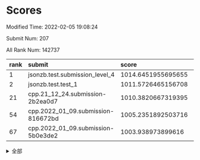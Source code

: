 # Scores

Modified Time: 2022-02-05 19:08:24

Submit Num: 207

All Rank Num: 142737

| rank |               submit               |       score        |       sigma        | pk_num |
| :--- | :--------------------------------- | :----------------- | :----------------- | :----- |
| 1    | jsonzb.test.submission_level_4     | 1014.6451955695655 | 0.8275368040282596 | 2757   |
| 2    | jsonzb.test.test_1                 | 1011.5726465156708 | 0.7862595886876252 | 2763   |
| 21   | cpp.21_12_24.submission-2b2ea0d7   | 1010.3820667319395 | 0.7752324908270632 | 2755   |
| 54   | cpp.2022_01_09.submission-816672bd | 1005.2351892503716 | 0.7287455015409278 | 2761   |
| 67   | cpp.2022_01_09.submission-5b0e3de2 | 1003.938973899616  | 0.7099443078371325 | 2759   |


<details>
<summary>全部</summary>

| rank |                 submit                 |       score        |       sigma        | pk_num |
| :--- | :------------------------------------- | :----------------- | :----------------- | :----- |
| 1    | jsonzb.test.submission_level_4         | 1014.6451955695655 | 0.8275368040282596 | 2757   |
| 2    | jsonzb.test.test_1                     | 1011.5726465156708 | 0.7862595886876252 | 2763   |
| 3    | gobigger.level_3.submission_level_3_48 | 1011.5053116354941 | 0.7666130222401198 | 2757   |
| 4    | gobigger.level_3.submission_level_3_43 | 1011.3482966182004 | 0.7585721608222312 | 2757   |
| 5    | gobigger.level_3.submission_level_3_46 | 1011.2979274501037 | 0.7821026159967838 | 2757   |
| 6    | gobigger.level_3.submission_level_3_4  | 1011.2402354724571 | 0.7735123211524705 | 2759   |
| 7    | gobigger.level_3.submission_level_3_40 | 1011.1623302755771 | 0.75948358349124   | 2755   |
| 8    | gobigger.level_3.submission_level_3_30 | 1011.0489720858124 | 0.7700358412865029 | 2758   |
| 9    | gobigger.level_3.submission_level_3_5  | 1010.9940815372136 | 0.7809464396534865 | 2758   |
| 10   | gobigger.level_3.submission_level_3_6  | 1010.9758308750309 | 0.7559329791865167 | 2754   |
| 11   | gobigger.level_3.submission_level_3_21 | 1010.928413242459  | 0.7637287337414831 | 2755   |
| 12   | gobigger.level_3.submission_level_3_36 | 1010.9076391817863 | 0.7700258443487283 | 2762   |
| 13   | gobigger.level_3.submission_level_3_28 | 1010.7762083426542 | 0.7341310189326092 | 2753   |
| 14   | gobigger.level_3.submission_level_3_2  | 1010.7505151506405 | 0.7679476736450176 | 2763   |
| 15   | gobigger.level_3.submission_level_3_42 | 1010.6912401417175 | 0.7704408118541959 | 2754   |
| 16   | gobigger.level_3.submission_level_3_12 | 1010.6453081609466 | 0.759103256556247  | 2756   |
| 17   | gobigger.level_3.submission_level_3_20 | 1010.6014184387643 | 0.7667213038699795 | 2761   |
| 18   | gobigger.level_3.submission_level_3_35 | 1010.5012450839262 | 0.7618199621457067 | 2762   |
| 19   | gobigger.level_3.submission_level_3_17 | 1010.4386750006669 | 0.759412635184635  | 2754   |
| 20   | gobigger.level_3.submission_level_3_45 | 1010.4344319484536 | 0.7672950161817572 | 2759   |
| 21   | cpp.21_12_24.submission-2b2ea0d7       | 1010.3820667319395 | 0.7752324908270632 | 2755   |
| 22   | gobigger.level_3.submission_level_3_39 | 1010.371009854643  | 0.7618007754996747 | 2759   |
| 23   | gobigger.level_3.submission_level_3_1  | 1010.3098634022699 | 0.7578396012444196 | 2759   |
| 24   | gobigger.level_3.submission_level_3_0  | 1010.2708696709066 | 0.7627402197140064 | 2765   |
| 25   | gobigger.level_3.submission_level_3_25 | 1010.1741318182904 | 0.7505364822941216 | 2760   |
| 26   | gobigger.level_3.submission_level_3_49 | 1010.1142854856892 | 0.7459329907536075 | 2760   |
| 27   | gobigger.level_3.submission_level_3_41 | 1010.0614689173707 | 0.7652273032896615 | 2761   |
| 28   | gobigger.level_3.submission_level_3_37 | 1010.0335384476946 | 0.7370352098919175 | 2753   |
| 29   | gobigger.level_3.submission_level_3_44 | 1009.9954968867798 | 0.7689359610240932 | 2759   |
| 30   | gobigger.level_3.submission_level_3_18 | 1009.9837201177106 | 0.7829517044853678 | 2760   |
| 31   | gobigger.level_3.submission_level_3_24 | 1009.926914667808  | 0.7528283122460495 | 2762   |
| 32   | gobigger.level_3.submission_level_3_38 | 1009.8471376788618 | 0.7495012908845574 | 2755   |
| 33   | gobigger.level_3.submission_level_3_3  | 1009.7769911471976 | 0.7537368199307722 | 2758   |
| 34   | gobigger.level_3.submission_level_3_14 | 1009.7424617423931 | 0.7737602618971998 | 2757   |
| 35   | gobigger.level_3.submission_level_3_23 | 1009.6589250097306 | 0.7767862187295839 | 2749   |
| 36   | gobigger.level_3.submission_level_3_29 | 1009.6396808453953 | 0.7448693384039968 | 2755   |
| 37   | gobigger.level_3.submission_level_3_10 | 1009.4859868982738 | 0.7688417377694591 | 2755   |
| 38   | gobigger.level_3.submission_level_3_8  | 1009.2740010387695 | 0.7520761437545338 | 2761   |
| 39   | gobigger.level_3.submission_level_3_47 | 1009.2548232340639 | 0.7459537061090851 | 2755   |
| 40   | gobigger.level_3.submission_level_3_13 | 1009.2153319910232 | 0.7590593524600119 | 2757   |
| 41   | gobigger.level_3.submission_level_3_27 | 1009.157796148491  | 0.7545743824882587 | 2755   |
| 42   | gobigger.level_3.submission_level_3_11 | 1009.1484398602238 | 0.7514112664128016 | 2757   |
| 43   | gobigger.level_3.submission_level_3_22 | 1009.0729875686989 | 0.7627637032062663 | 2753   |
| 44   | gobigger.level_3.submission_level_3_19 | 1009.0440847294476 | 0.7475970627353996 | 2755   |
| 45   | gobigger.level_3.submission_level_3_7  | 1009.0350500845796 | 0.7396395364055915 | 2754   |
| 46   | gobigger.level_3.submission_level_3_16 | 1008.9307841351049 | 0.7392317252736863 | 2757   |
| 47   | gobigger.level_3.submission_level_3_9  | 1008.8623064152913 | 0.7411148599746756 | 2755   |
| 48   | gobigger.level_3.submission_level_3_34 | 1008.6617810302101 | 0.7471155774971544 | 2760   |
| 49   | gobigger.level_3.submission_level_3_31 | 1008.5734332636563 | 0.755205367218543  | 2760   |
| 50   | gobigger.level_3.submission_level_3_32 | 1008.3967479833371 | 0.7496603336594095 | 2759   |
| 51   | gobigger.level_3.submission_level_3_26 | 1008.3880039115171 | 0.7288572985079578 | 2758   |
| 52   | gobigger.level_3.submission_level_3_15 | 1008.3243600452226 | 0.75059645127988   | 2762   |
| 53   | gobigger.level_3.submission_level_3_33 | 1008.1125549823181 | 0.7516220558703609 | 2757   |
| 54   | cpp.2022_01_09.submission-816672bd     | 1005.2351892503716 | 0.7287455015409278 | 2761   |
| 55   | gobigger.level_1.submission_level_1_43 | 1005.0168540899978 | 0.7296580325776457 | 2758   |
| 56   | gobigger.level_1.submission_level_1_5  | 1004.9379271269472 | 0.7231071025868656 | 2758   |
| 57   | gobigger.level_1.submission_level_1_44 | 1004.8734099334208 | 0.7286740822239266 | 2757   |
| 58   | gobigger.level_1.submission_level_1_17 | 1004.5980363617718 | 0.7197228108894592 | 2757   |
| 59   | gobigger.level_1.submission_level_1_22 | 1004.3157122483038 | 0.7184086433974831 | 2761   |
| 60   | gobigger.level_1.submission_level_1_26 | 1004.1607619493217 | 0.7103645207074974 | 2761   |
| 61   | gobigger.level_1.submission_level_1_31 | 1004.0851890161804 | 0.7132617443289478 | 2759   |
| 62   | gobigger.level_1.submission_level_1_16 | 1004.0722979092435 | 0.7315778023194364 | 2759   |
| 63   | gobigger.level_1.submission_level_1_34 | 1004.0543515906787 | 0.7248765825821227 | 2763   |
| 64   | gobigger.level_1.submission_level_1_2  | 1004.0528287967418 | 0.7248997739746769 | 2763   |
| 65   | gobigger.level_1.submission_level_1_9  | 1004.0271811749553 | 0.7318921767070666 | 2757   |
| 66   | gobigger.level_1.submission_level_1_14 | 1003.9707619970802 | 0.720419781901148  | 2758   |
| 67   | cpp.2022_01_09.submission-5b0e3de2     | 1003.938973899616  | 0.7099443078371325 | 2759   |
| 68   | gobigger.level_1.submission_level_1_40 | 1003.7779169666619 | 0.722355689874599  | 2762   |
| 69   | gobigger.level_1.submission_level_1_32 | 1003.7622196260936 | 0.7173533821370218 | 2753   |
| 70   | gobigger.level_1.submission_level_1_15 | 1003.754022455536  | 0.7187442869593754 | 2760   |
| 71   | gobigger.level_1.submission_level_1_28 | 1003.7472288527628 | 0.7211840233616938 | 2762   |
| 72   | gobigger.level_1.submission_level_1_21 | 1003.6981274114737 | 0.7129724800012494 | 2762   |
| 73   | gobigger.level_1.submission_level_1_29 | 1003.6895153878532 | 0.7228141226535055 | 2757   |
| 74   | gobigger.level_1.submission_level_1_45 | 1003.656555528466  | 0.721237571008443  | 2759   |
| 75   | gobigger.level_1.submission_level_1_7  | 1003.6137146054117 | 0.7129416543915553 | 2760   |
| 76   | gobigger.level_1.submission_level_1_33 | 1003.5484018143704 | 0.7057105350745859 | 2758   |
| 77   | gobigger.level_1.submission_level_1_12 | 1003.532450459411  | 0.7200850617601311 | 2760   |
| 78   | gobigger.level_1.submission_level_1_47 | 1003.3902991978268 | 0.7108880355655717 | 2756   |
| 79   | gobigger.level_1.submission_level_1_1  | 1003.3888815090805 | 0.7102822549195541 | 2756   |
| 80   | gobigger.level_1.submission_level_1_11 | 1003.3176958895783 | 0.7224447474464696 | 2755   |
| 81   | gobigger.level_1.submission_level_1_49 | 1003.2462940949428 | 0.7163188439218506 | 2755   |
| 82   | gobigger.level_1.submission_level_1_27 | 1003.181363042615  | 0.7234550233886166 | 2757   |
| 83   | gobigger.level_1.submission_level_1_10 | 1003.1466240760091 | 0.723596542317383  | 2758   |
| 84   | gobigger.level_1.submission_level_1_6  | 1003.0909986255401 | 0.7087103627737388 | 2760   |
| 85   | gobigger.level_1.submission_level_1_42 | 1003.0616852023347 | 0.7309994241241912 | 2756   |
| 86   | gobigger.level_1.submission_level_1_35 | 1003.0415500534864 | 0.7113790867763137 | 2757   |
| 87   | gobigger.level_1.submission_level_1_3  | 1003.0357783547289 | 0.7150174871189284 | 2758   |
| 88   | gobigger.level_1.submission_level_1_18 | 1003.0305380493639 | 0.7074981175522334 | 2760   |
| 89   | gobigger.level_1.submission_level_1_41 | 1003.0137827257457 | 0.7201492540424373 | 2757   |
| 90   | gobigger.level_1.submission_level_1_4  | 1003.0116036498313 | 0.7122625996842427 | 2762   |
| 91   | gobigger.level_1.submission_level_1_20 | 1003.0075336321541 | 0.7144478551564414 | 2758   |
| 92   | gobigger.level_1.submission_level_1_30 | 1002.910567243618  | 0.7179686104839014 | 2753   |
| 93   | gobigger.level_1.submission_level_1_24 | 1002.7861758322139 | 0.7136171696911044 | 2758   |
| 94   | gobigger.level_1.submission_level_1_0  | 1002.779008330678  | 0.7196176603740337 | 2758   |
| 95   | gobigger.level_1.submission_level_1_39 | 1002.6794886072715 | 0.7227085035078873 | 2756   |
| 96   | gobigger.level_1.submission_level_1_37 | 1002.6365795032382 | 0.7161907185530437 | 2763   |
| 97   | gobigger.level_1.submission_level_1_8  | 1002.5791353221036 | 0.7087973141982796 | 2756   |
| 98   | gobigger.level_1.submission_level_1_38 | 1002.3915835097199 | 0.7098730954299375 | 2760   |
| 99   | gobigger.level_1.submission_level_1_48 | 1002.272243678269  | 0.7216569451399166 | 2763   |
| 100  | gobigger.level_1.submission_level_1_23 | 1002.1168832374193 | 0.7153689946234556 | 2758   |
| 101  | gobigger.level_1.submission_level_1_13 | 1001.9310042796706 | 0.724604323527919  | 2754   |
| 102  | gobigger.level_1.submission_level_1_46 | 1001.7750536365411 | 0.7149958411244633 | 2756   |
| 103  | gobigger.level_1.submission_level_1_19 | 1001.608198174154  | 0.7056871443392102 | 2756   |
| 104  | gobigger.level_1.submission_level_1_25 | 1001.3041141306054 | 0.7120653698688091 | 2758   |
| 105  | gobigger.level_1.submission_level_1_36 | 1001.2600205919251 | 0.7113436900540109 | 2761   |
| 106  | gobigger.random.submission_random_9    | 997.8109755336736  | 0.6976397270119366 | 2756   |
| 107  | gobigger.random.submission_random_37   | 997.4304675312643  | 0.7117276935337461 | 2761   |
| 108  | gobigger.random.submission_random_23   | 996.9105304051496  | 0.7144468958660489 | 2756   |
| 109  | gobigger.random.submission_random_30   | 996.8968105371121  | 0.7081982300002352 | 2754   |
| 110  | gobigger.random.submission_random_32   | 996.7914023015567  | 0.7048127939025871 | 2760   |
| 111  | gobigger.random.submission_random_46   | 996.7244267010926  | 0.7188025642002018 | 2757   |
| 112  | gobigger.random.submission_random_28   | 996.6454806413095  | 0.7221807186997514 | 2753   |
| 113  | gobigger.random.submission_random_11   | 996.5492386065927  | 0.7171512564639138 | 2754   |
| 114  | gobigger.random.submission_random_38   | 996.528574341144   | 0.6957075823637942 | 2758   |
| 115  | gobigger.random.submission_random_1    | 996.508572620031   | 0.7007478231999299 | 2756   |
| 116  | gobigger.random.submission_random_18   | 996.4755317228503  | 0.7065491330283933 | 2750   |
| 117  | gobigger.random.submission_random_7    | 996.4652609495342  | 0.7125713278106437 | 2760   |
| 118  | gobigger.random.submission_random_20   | 996.4356246213282  | 0.701173011977554  | 2762   |
| 119  | gobigger.random.submission_random_36   | 996.3319799396852  | 0.7047675167290101 | 2759   |
| 120  | gobigger.random.submission_random_6    | 996.2546543702716  | 0.7121871371908186 | 2756   |
| 121  | gobigger.random.submission_random_0    | 996.2467017473296  | 0.7139590364942527 | 2758   |
| 122  | gobigger.random.submission_random_31   | 996.1801064916159  | 0.7198705772827371 | 2764   |
| 123  | gobigger.random.submission_random_15   | 996.1602640283857  | 0.6990653081565471 | 2760   |
| 124  | gobigger.random.submission_random_44   | 996.0970073889638  | 0.6992994634676538 | 2759   |
| 125  | gobigger.random.submission_random_25   | 996.0532920675479  | 0.7108560774171155 | 2757   |
| 126  | gobigger.random.submission_random_22   | 996.0364311330121  | 0.7025153115336796 | 2759   |
| 127  | gobigger.random.submission_random_21   | 996.0290505470259  | 0.7179342103814281 | 2758   |
| 128  | gobigger.random.submission_random_17   | 995.9587700422561  | 0.7068748280284259 | 2759   |
| 129  | gobigger.random.submission_random_5    | 995.9488668329186  | 0.724136738785086  | 2762   |
| 130  | gobigger.random.submission_random_14   | 995.9456218910616  | 0.7116493491804546 | 2759   |
| 131  | gobigger.random.submission_random_13   | 995.9160477676653  | 0.7063119140815257 | 2760   |
| 132  | gobigger.random.submission_random_19   | 995.893223150437   | 0.714228295509784  | 2761   |
| 133  | gobigger.random.submission_random_47   | 995.8874731946179  | 0.7085054372138453 | 2758   |
| 134  | gobigger.random.submission_random_26   | 995.8389018889634  | 0.714112597999626  | 2761   |
| 135  | gobigger.random.submission_random_40   | 995.8373992472452  | 0.7185322989695734 | 2761   |
| 136  | gobigger.random.submission_random_16   | 995.8331203183924  | 0.7237568375742465 | 2761   |
| 137  | gobigger.random.submission_random_12   | 995.7883662713847  | 0.7045380484944471 | 2759   |
| 138  | gobigger.random.submission_random_27   | 995.778240954177   | 0.708230232997078  | 2765   |
| 139  | gobigger.random.submission_random_34   | 995.6961850526507  | 0.7073949574654992 | 2755   |
| 140  | gobigger.random.submission_random_39   | 995.6235936921155  | 0.7084421679702565 | 2757   |
| 141  | gobigger.random.submission_random_45   | 995.6135717485424  | 0.7111000032784748 | 2758   |
| 142  | gobigger.random.submission_random_33   | 995.6009968894946  | 0.7009146130532211 | 2756   |
| 143  | gobigger.random.submission_random_4    | 995.4961029393987  | 0.7223262056582882 | 2755   |
| 144  | gobigger.random.submission_random_42   | 995.4675713460713  | 0.7076268971322517 | 2755   |
| 145  | gobigger.random.submission_random_3    | 995.4561307223516  | 0.7145021615252517 | 2758   |
| 146  | gobigger.random.submission_random_49   | 995.4475359100943  | 0.6998708948516884 | 2762   |
| 147  | gobigger.random.submission_random_35   | 995.3612493002499  | 0.7196190488512788 | 2761   |
| 148  | gobigger.random.submission_random_41   | 995.234086849161   | 0.7131643856533489 | 2757   |
| 149  | gobigger.random.submission_random_48   | 995.1837491093695  | 0.7069539650216115 | 2756   |
| 150  | gobigger.random.submission_random_2    | 995.0601097210841  | 0.7181197063718522 | 2756   |
| 151  | gobigger.random.submission_random_8    | 995.054107844233   | 0.7107060047397415 | 2762   |
| 152  | gobigger.random.submission_random_10   | 995.037295359245   | 0.709545610940175  | 2758   |
| 153  | gobigger.random.submission_random_24   | 994.8797760808475  | 0.7389342551073304 | 2759   |
| 154  | gobigger.random.submission_random_43   | 994.7901558160444  | 0.7343391768542651 | 2759   |
| 155  | gobigger.level_2.submission_level_2_46 | 994.6894563328718  | 0.722146258207353  | 2757   |
| 156  | gobigger.random.submission_random_29   | 994.4587613758412  | 0.7088441274581203 | 2758   |
| 157  | gobigger.level_2.submission_level_2_19 | 993.8394481937695  | 0.7492793426287441 | 2753   |
| 158  | gobigger.level_2.submission_level_2_14 | 993.8002150578247  | 0.719900066720712  | 2756   |
| 159  | gobigger.level_2.submission_level_2_37 | 993.5653347847671  | 0.7428770883905729 | 2761   |
| 160  | gobigger.level_2.submission_level_2_2  | 993.5468152899682  | 0.7370828702386425 | 2760   |
| 161  | gobigger.level_2.submission_level_2_42 | 993.1885518905742  | 0.7537909628253985 | 2760   |
| 162  | gobigger.level_2.submission_level_2_18 | 993.0902053291958  | 0.7459369419039074 | 2762   |
| 163  | gobigger.level_2.submission_level_2_38 | 993.0691630476166  | 0.736051220753655  | 2759   |
| 164  | gobigger.level_2.submission_level_2_40 | 992.9312365118336  | 0.7247544013338766 | 2755   |
| 165  | gobigger.level_2.submission_level_2_34 | 992.8735391102331  | 0.7242559685743271 | 2761   |
| 166  | gobigger.level_2.submission_level_2_49 | 992.8340057827052  | 0.7393886803186722 | 2762   |
| 167  | gobigger.level_2.submission_level_2_26 | 992.7889853572856  | 0.7308167362840758 | 2754   |
| 168  | gobigger.level_2.submission_level_2_35 | 992.6388265471684  | 0.7524988815916865 | 2764   |
| 169  | gobigger.level_2.submission_level_2_22 | 992.6303190059698  | 0.7387556008620371 | 2755   |
| 170  | gobigger.level_2.submission_level_2_45 | 992.6122916183655  | 0.7453572583735306 | 2756   |
| 171  | gobigger.level_2.submission_level_2_7  | 992.5603282050118  | 0.7416023150771918 | 2760   |
| 172  | gobigger.level_2.submission_level_2_1  | 992.5250503072261  | 0.7343497477025419 | 2756   |
| 173  | gobigger.level_2.submission_level_2_30 | 992.4818449255604  | 0.7470143481140922 | 2754   |
| 174  | gobigger.level_2.submission_level_2_27 | 992.4655435300756  | 0.7289588202692684 | 2759   |
| 175  | gobigger.level_2.submission_level_2_23 | 992.417237230383   | 0.7220470063482087 | 2758   |
| 176  | gobigger.level_2.submission_level_2_17 | 992.2954642249346  | 0.7379864841598576 | 2758   |
| 177  | gobigger.level_2.submission_level_2_48 | 992.1082521927231  | 0.7388994484356874 | 2758   |
| 178  | gobigger.level_2.submission_level_2_13 | 992.0831280070311  | 0.7557104077723809 | 2759   |
| 179  | gobigger.level_2.submission_level_2_39 | 991.9805984267654  | 0.7482692784699257 | 2763   |
| 180  | gobigger.level_2.submission_level_2_6  | 991.9697938771501  | 0.7496347366377155 | 2755   |
| 181  | gobigger.level_2.submission_level_2_0  | 991.8998549947011  | 0.7489554295041538 | 2756   |
| 182  | gobigger.level_2.submission_level_2_12 | 991.8385320481219  | 0.7571595975913882 | 2756   |
| 183  | gobigger.level_2.submission_level_2_8  | 991.7465692681787  | 0.7546037575608507 | 2757   |
| 184  | gobigger.level_2.submission_level_2_36 | 991.7049574211292  | 0.7620386619443523 | 2759   |
| 185  | gobigger.level_2.submission_level_2_9  | 991.6788226502015  | 0.7299199979082567 | 2762   |
| 186  | gobigger.level_2.submission_level_2_16 | 991.633300900726   | 0.7518669306806263 | 2753   |
| 187  | gobigger.level_2.submission_level_2_44 | 991.6240377400428  | 0.7274972774887718 | 2764   |
| 188  | gobigger.level_2.submission_level_2_21 | 991.5941102074315  | 0.7421941630401274 | 2760   |
| 189  | gobigger.level_2.submission_level_2_47 | 991.528730972804   | 0.7500541889008987 | 2758   |
| 190  | gobigger.level_2.submission_level_2_29 | 991.5269446635049  | 0.7626144328152208 | 2760   |
| 191  | gobigger.level_2.submission_level_2_15 | 991.5182887863765  | 0.7494739665363    | 2759   |
| 192  | gobigger.level_2.submission_level_2_43 | 991.4650139115238  | 0.7531524085619786 | 2758   |
| 193  | gobigger.level_2.submission_level_2_31 | 991.4616611687691  | 0.7537242571489386 | 2758   |
| 194  | gobigger.level_2.submission_level_2_41 | 991.4372749251323  | 0.7562827296241715 | 2762   |
| 195  | gobigger.level_2.submission_level_2_20 | 991.326619029749   | 0.7479174181150019 | 2763   |
| 196  | gobigger.level_2.submission_level_2_10 | 991.2215050636643  | 0.7436042944596681 | 2758   |
| 197  | gobigger.level_2.submission_level_2_11 | 991.2162472030419  | 0.7391783431925169 | 2757   |
| 198  | gobigger.level_2.submission_level_2_33 | 991.1773289710288  | 0.7469311760194557 | 2758   |
| 199  | gobigger.level_2.submission_level_2_3  | 991.0762382817402  | 0.7603855207844527 | 2763   |
| 200  | gobigger.level_2.submission_level_2_4  | 990.7707135746815  | 0.7644124582486054 | 2755   |
| 201  | gobigger.level_2.submission_level_2_32 | 990.7128149987309  | 0.7626676141664723 | 2759   |
| 202  | gobigger.level_2.submission_level_2_25 | 990.6270241572     | 0.7779641509414398 | 2757   |
| 203  | gobigger.level_2.submission_level_2_5  | 990.0752567167084  | 0.7620526119470542 | 2759   |
| 204  | gobigger.level_2.submission_level_2_28 | 989.9246587114246  | 0.7668945550406238 | 2764   |
| 205  | gobigger.level_2.submission_level_2_24 | 989.489101944964   | 0.7761658434972825 | 2760   |
| 206  | gobigger.none.submission_none_0        | 977.1228561483732  | 1.3746273435292997 | 2759   |
| 207  | gobigger.none.submission_none_1        | 974.268748590795   | 1.5099273377460358 | 2757   |

</details>